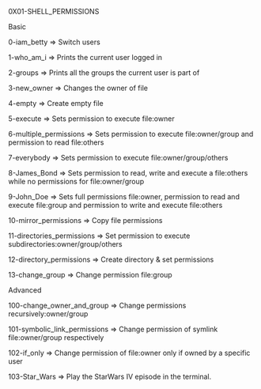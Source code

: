 0X01-SHELL_PERMISSIONS

Basic

0-iam_betty => Switch users

1-who_am_i => Prints the current user logged in

2-groups => Prints all the groups the current user is part of

3-new_owner => Changes the owner of file

4-empty => Create empty file

5-execute => Sets permission to execute file:owner

6-multiple_permissions => Sets permission to execute file:owner/group and permission to read file:others

7-everybody => Sets permission to execute file:owner/group/others

8-James_Bond => Sets permission to read, write and execute a file:others while no permissions for file:owner/group

9-John_Doe => Sets full permissions file:owner, permission to read and execute file:group and permission to write and execute file:others

10-mirror_permissions => Copy file permissions

11-directories_permissions => Set permission to execute subdirectories:owner/group/others

12-directory_permissions => Create directory & set permissions

13-change_group => Change permission file:group


Advanced

100-change_owner_and_group => Change permissions recursively:owner/group

101-symbolic_link_permissions => Change permission of symlink file:owner/group respectively

102-if_only => Change permission of file:owner only if owned by a specific user

103-Star_Wars => Play the StarWars IV episode in the terminal.
